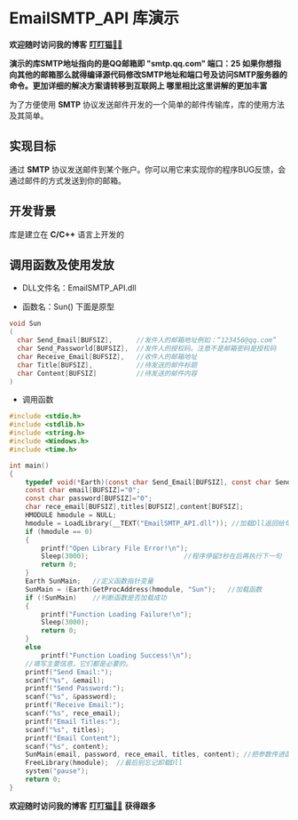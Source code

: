 EmailSMTP_API 库演示
========
**欢迎随时访问我的博客** **[叮叮猫🐱‍👤]**

**演示的库SMTP地址指向的是QQ邮箱即 "smtp.qq.com" 端口：25 如果你想指向其他的邮箱那么就得编译源代码修改SMTP地址和端口号及访问SMTP服务器的命令。更加详细的解决方案请转移到互联网上 哪里相比这里讲解的更加丰富**

为了方便使用 **SMTP** 协议发送邮件开发的一个简单的邮件传输库，库的使用方法及其简单。


实现目标
--
通过 **SMTP** 协议发送邮件到某个账户。你可以用它来实现你的程序BUG反馈，会通过邮件的方式发送到你的邮箱。

开发背景
--
库是建立在 **C/C++** 语言上开发的

调用函数及使用发放
--
* DLL文件名：EmailSMTP_API.dll

* 函数名：Sun() 下面是原型

```c
void Sun
(
  char Send_Email[BUFSIZ],      //发件人的邮箱地址例如：“123456@qq.com”
  char Send_Passworld[BUFSIZ],  //发件人的授权码。注意不是邮箱密码是授权码
  char Receive_Email[BUFSIZ],   //收件人的邮箱地址
  char Title[BUFSIZ],           //待发送的邮件标题
  char Content[BUFSIZ]          //待发送的邮件内容
)
```

* 调用函数


```c
#include <stdio.h>
#include <stdlib.h>
#include <string.h>
#include <Windows.h>
#include <time.h>

int main()
{
	typedef void(*Earth)(const char Send_Email[BUFSIZ], const char Send_Passworld[BUFSIZ], char Receive_Email[BUFSIZ], char Title[BUFSIZ], char Content[BUFSIZ]);
    const char email[BUFSIZ]="0";
	const char password[BUFSIZ]="0";
	char rece_email[BUFSIZ],titles[BUFSIZ],content[BUFSIZ];
	HMODULE hmodule = NULL;
	hmodule = LoadLibrary(__TEXT("EmailSMTP_API.dll")); //加载Dll返回给句柄
	if (hmodule == 0)
	{
		printf("Open Library File Error!\n");
		Sleep(3000);                        //程序停留3秒在后再执行下一句
		return 0;
	}
	Earth SunMain;   //定义函数指针变量
	SunMain = (Earth)GetProcAddress(hmodule, "Sun");   //加载函数
	if (!SunMain)    //判断函数是否加载成功
	{
		printf("Function Loading Failure!\n");
		Sleep(3000);
		return 0;
	}
	else
		printf("Function Loading Success!\n");
    //填写主要信息，它们都是必要的。
	printf("Send Email:");
	scanf("%s", &email);
	printf("Send Password:");
	scanf("%s", &password);
	printf("Receive Email:");
	scanf("%s", rece_email);
	printf("Email Titles:");
	scanf("%s", titles);
	printf("Email Content");
	scanf("%s", content);
	SunMain(email, password, rece_email, titles, content); //把参数传进函数
	FreeLibrary(hmodule);  //最后别忘记卸载Dll
	system("pause");
	return 0;
}
```
**欢迎随时访问我的博客** **[叮叮猫🐱‍👤]** **获得跟多**

[叮叮猫🐱‍👤]: http://www.dingdcat.net
